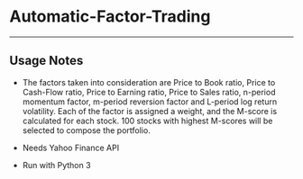 # Automatic-Factor-Trading
-----------------------------------------------------------

Usage Notes
---------------------------------------------------------------
- The factors taken into consideration are Price to Book ratio, Price to Cash-Flow ratio, 
Price to Earning ratio, Price to Sales ratio, n-period momentum factor, m-period reversion factor
and L-period log return volatility. Each of the factor is assigned a weight, and the M-score is calculated 
for each stock. 100 stocks with highest M-scores will be selected to compose the portfolio. 

- Needs Yahoo Finance API

- Run with Python 3

